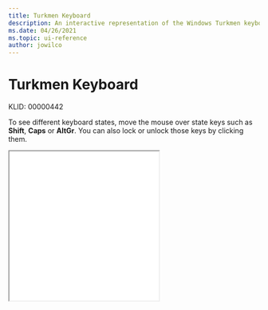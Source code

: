 ```yaml
---
title: Turkmen Keyboard
description: An interactive representation of the Windows Turkmen keyboard. To see different keyboard states, click or move the mouse over the state keys.
ms.date: 04/26/2021
ms.topic: ui-reference
author: jowilco
---
```


# Turkmen Keyboard

KLID: 00000442

To see different keyboard states, move the mouse over state keys such as **Shift**, **Caps** or **AltGr**. You can also lock or unlock those keys by clicking them.

<iframe src="kbdturme.html" height="300"></iframe>
